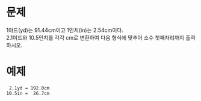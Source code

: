 # 문제
1야드(yd)는 91.44cm이고 1인치(in)는 2.54cm이다.   
2.1야드와 10.5인치를 각각 cm로 변환하여 다음 형식에 맞추어 소수 첫째자리까지 출력하시오.​

# 예제
```
 2.1yd = 192.0cm
10.5in =  26.7cm
```
